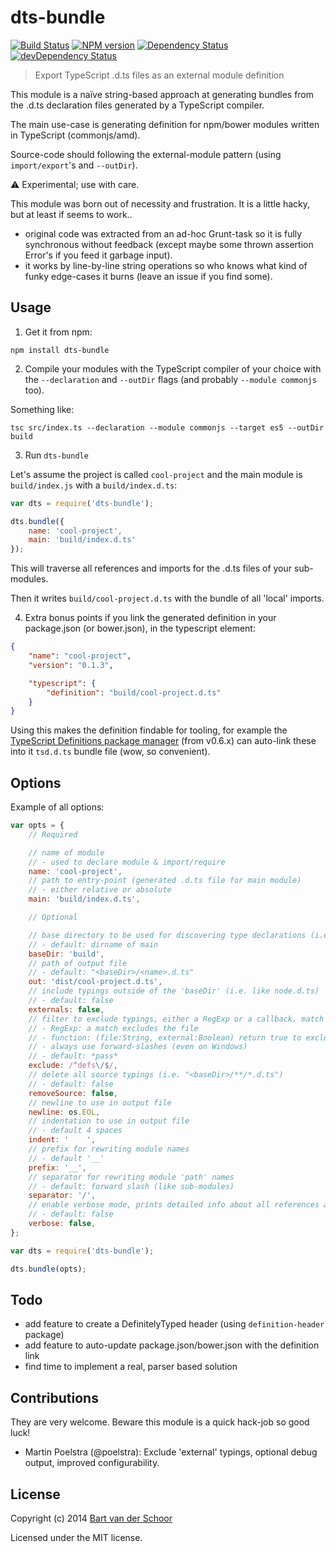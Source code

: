 # dts-bundle

[![Build Status](https://secure.travis-ci.org/grunt-ts/dts-bundle.svg?branch=master)](http://travis-ci.org/grunt-ts/dts-bundle) [![NPM version](https://badge.fury.io/js/dts-bundle.svg)](http://badge.fury.io/js/dts-bundle) [![Dependency Status](https://david-dm.org/grunt-ts/dts-bundle.svg)](https://david-dm.org/grunt-ts/dts-bundle) [![devDependency Status](https://david-dm.org/grunt-ts/dts-bundle/dev-status.svg)](https://david-dm.org/grunt-ts/dts-bundle#info=devDependencies)

> Export TypeScript .d.ts files as an external module definition

This module is a naïve string-based approach at generating bundles from the .d.ts declaration files generated by a TypeScript compiler.

The main use-case is generating definition for npm/bower modules written in TypeScript (commonjs/amd).

Source-code should following the external-module pattern (using `import/export`'s and `--outDir`).

:warning: Experimental; use with care.

This module was born out of necessity and frustration. It is a little hacky, but at least if seems to work..

- original code was extracted from an ad-hoc Grunt-task so it is fully synchronous without feedback (except maybe some thrown assertion Error's if you feed it garbage input).
- it works by line-by-line string operations so who knows what kind of funky edge-cases it burns (leave an issue if you find some).


## Usage

1) Get it from npm:

````
npm install dts-bundle
````

2) Compile your modules with the TypeScript compiler of your choice with the `--declaration` and `--outDir` flags (and probably `--module commonjs` too).

Something like:

````shell
tsc src/index.ts --declaration --module commonjs --target es5 --outDir build
````

3) Run `dts-bundle`

Let's assume the project is called `cool-project` and the main module is `build/index.js` with a `build/index.d.ts`:

````js
var dts = require('dts-bundle');

dts.bundle({
    name: 'cool-project',
    main: 'build/index.d.ts'
});
````

This will traverse all references and imports for the .d.ts files of your sub-modules.

Then it writes `build/cool-project.d.ts` with the bundle of all 'local' imports.

4) Extra bonus points if you link the generated definition in your package.json (or bower.json), in the typescript element:

````json
{
    "name": "cool-project",
    "version": "0.1.3",

    "typescript": {
        "definition": "build/cool-project.d.ts"
    }
}
````

Using this makes the definition findable for tooling, for example the [TypeScript Definitions package manager](https://github.com/DefinitelyTyped/tsd) (from v0.6.x) can auto-link these into it `tsd.d.ts` bundle file (wow, so convenient).


## Options

Example of all options:

````js
var opts = {
    // Required

	// name of module
	// - used to declare module & import/require
    name: 'cool-project', 
	// path to entry-point (generated .d.ts file for main module)
	// - either relative or absolute 
    main: 'build/index.d.ts', 

    // Optional

	// base directory to be used for discovering type declarations (i.e. from this project itself) 
	// - default: dirname of main
    baseDir: 'build',
	// path of output file
	// - default: "<baseDir>/<name>.d.ts" 
    out: 'dist/cool-project.d.ts',
	// include typings outside of the 'baseDir' (i.e. like node.d.ts)
	// - default: false 
    externals: false,
	// filter to exclude typings, either a RegExp or a callback. match path relative to opts.baseDir
	// - RegExp: a match excludes the file
	// - function: (file:String, external:Boolean) return true to exclude, false to allow
	// - always use forward-slashes (even on Windows)
	// - default: *pass*
    exclude: /^defs\/$/,
  	// delete all source typings (i.e. "<baseDir>/**/*.d.ts")
	// - default: false
    removeSource: false,
	// newline to use in output file 
    newline: os.EOL,
	// indentation to use in output file
	// - default 4 spaces
    indent: '    ', 
	// prefix for rewriting module names 
	// - default '__'
    prefix: '__', 
	// separator for rewriting module 'path' names
	// - default: forward slash (like sub-modules)
    separator: '/', 
	// enable verbose mode, prints detailed info about all references and includes/excludes
	// - default: false
    verbose: false, 
};

var dts = require('dts-bundle');

dts.bundle(opts);
````


## Todo

- add feature to create a DefinitelyTyped header (using `definition-header` package)
- add feature to auto-update package.json/bower.json with the definition link
- find time to implement a real, parser based solution


## Contributions

They are very welcome. Beware this module is a quick hack-job so good luck!

* Martin Poelstra (@poelstra): Exclude 'external' typings, optional debug output, improved configurability.


## License

Copyright (c) 2014 [Bart van der Schoor](https://github.com/Bartvds)

Licensed under the MIT license.
